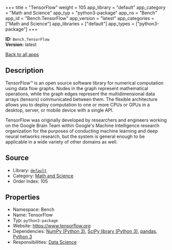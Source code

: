 ﻿+++
title = "TensorFlow"
weight = 105
app_library = "default"
app_category = "Math and Science"
app_typ = "python3-package"
app_ns = "Bench"
app_id = "Bench.TensorFlow"
app_version = "latest"
app_categories = ["Math and Science"]
app_libraries = ["default"]
app_types = ["python3-package"]
+++

**ID:** `Bench.TensorFlow`  
**Version:** latest  
<!--more-->

[Back to all apps](/apps/)

## Description
TensorFlow™ is an open source software library for numerical computation using data flow graphs. Nodes in the graph represent mathematical operations, while the graph edges represent the multidimensional data arrays (tensors) communicated between them. The flexible architecture allows you to deploy computation to one or more CPUs or GPUs in a desktop, server, or mobile device with a single API.

TensorFlow was originally developed by researchers and engineers working on the Google Brain Team within Google's Machine Intelligence research organization for the purposes of conducting machine learning and deep neural networks research, but the system is general enough to be applicable in a wide variety of other domains as well.

## Source

* Library: [`default`](/app_libraries/default)
* Category: [Math and Science](/app_categories/math-and-science)
* Order Index: 105

## Properties

* Namespace: Bench
* Name: TensorFlow
* Typ: `python3-package`
* Website: <https://www.tensorflow.org>
* Dependencies: [NumPy (Python 3)](/apps/Bench.Python3.NumPy), [SciPy library (Python 3)](/apps/Bench.Python3.SciPyLib), [pandas](/apps/Bench.Python.Pandas), [Python 3](/apps/Bench.Python3)
* Responsibilities: [Data Science](/apps/Bench.Group.DataScience)

